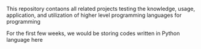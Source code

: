 This repository contaons all related projects testing the knowledge, usage, application, and utilization of higher level programming languages for programming

For the first few weeks, we would be storing codes written in Python language here
